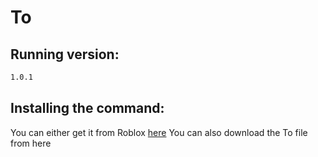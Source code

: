 # To
## Running version: 
```bash
1.0.1
```

## Installing the command:
You can either get it from Roblox [here](https://roblox.com/library/6715067381")
You can also download the To file from here